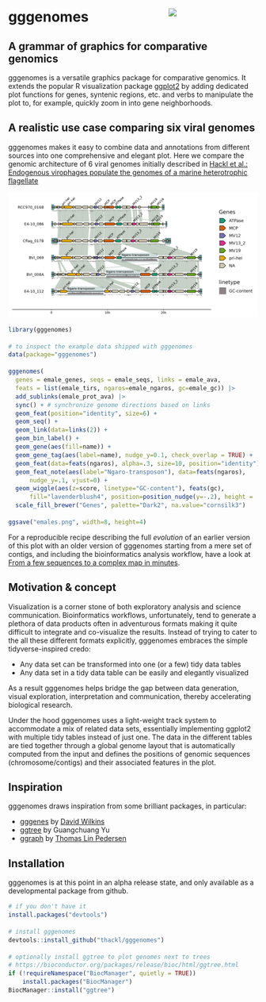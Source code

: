 # gggenomes <img src="man/figures/logo.svg" align="right" width="180" />

## A grammar of graphics for comparative genomics

gggenomes is a versatile graphics package for comparative genomics. It extends the popular R visualization package [ggplot2](https://ggplot2.tidyverse.org/) by adding dedicated plot functions for genes, syntenic regions, etc. and verbs to manipulate the plot to, for example, quickly zoom in into gene neighborhoods.

## A realistic use case comparing six viral genomes

gggenomes makes it easy to combine data and annotations from different sources into one comprehensive and elegant plot. Here we compare the genomic architecture of 6 viral genomes initially described in [Hackl et al.: Endogenous virophages populate the genomes of a marine heterotrophic flagellate](http://dx.doi.org/10.1101/2020.11.30.404863)

![](man/figures/emales.png)

```R
library(gggenomes)

# to inspect the example data shipped with gggenomes
data(package="gggenomes")

gggenomes(
  genes = emale_genes, seqs = emale_seqs, links = emale_ava,
  feats = list(emale_tirs, ngaros=emale_ngaros, gc=emale_gc)) |> 
  add_sublinks(emale_prot_ava) |>
  sync() + # synchronize genome directions based on links
  geom_feat(position="identity", size=6) +
  geom_seq() +
  geom_link(data=links(2)) +
  geom_bin_label() +
  geom_gene(aes(fill=name)) +
  geom_gene_tag(aes(label=name), nudge_y=0.1, check_overlap = TRUE) +
  geom_feat(data=feats(ngaros), alpha=.3, size=10, position="identity") +
  geom_feat_note(aes(label="Ngaro-transposon"), data=feats(ngaros),
      nudge_y=.1, vjust=0) +
  geom_wiggle(aes(z=score, linetype="GC-content"), feats(gc),
      fill="lavenderblush4", position=position_nudge(y=-.2), height = .2) +
  scale_fill_brewer("Genes", palette="Dark2", na.value="cornsilk3")
  
ggsave("emales.png", width=8, height=4)
```

For a reproducible recipe describing the full *evolution* of an earlier version of this plot with an older version of gggenomes starting from a mere set of contigs, and including the bioinformatics analysis workflow, have a look at [From a few sequences to a complex map in
minutes](https://thackl.github.io/gggenomes/articles/emales.html).

## Motivation & concept

Visualization is a corner stone of both exploratory analysis and science
communication. Bioinformatics workflows, unfortunately, tend to generate a
plethora of data products often in adventurous formats making it quite difficult
to integrate and co-visualize the results. Instead of trying to cater to the all
these different formats explicitly, gggenomes embraces the simple
tidyverse-inspired credo:

- Any data set can be transformed into one (or a few) tidy data tables
- Any data set in a tidy data table can be easily and elegantly visualized

As a result gggenomes helps bridge the gap between data generation, visual
exploration, interpretation and communication, thereby accelerating
biological research.

Under the hood gggenomes uses a light-weight track system to accommodate a mix
of related data sets, essentially implementing ggplot2 with multiple tidy tables
instead of just one. The data in the different tables are tied together through
a global genome layout that is automatically computed from the input and defines
the positions of genomic sequences (chromosome/contigs) and their associated
features in the plot.

## Inspiration

gggenomes draws inspiration from some brilliant packages, in particular:
* [gggenes](https://github.com/wilkox/gggenes) by [David Wilkins](https://wilkox.org/)
* [ggtree](https://guangchuangyu.github.io/software/ggtree/) by Guangchuang Yu
* [ggraph](https://github.com/thomasp85/ggraph) by [Thomas Lin Pedersen](https://www.data-imaginist.com/about)

## Installation

gggenomes is at this point in an alpha release state, and only
available as a developmental package from github.

```R
# if you don't have it
install.packages("devtools") 

# install gggenomes
devtools::install_github("thackl/gggenomes")

# optionally install ggtree to plot genomes next to trees
# https://bioconductor.org/packages/release/bioc/html/ggtree.html
if (!requireNamespace("BiocManager", quietly = TRUE))
    install.packages("BiocManager")
BiocManager::install("ggtree")
```

